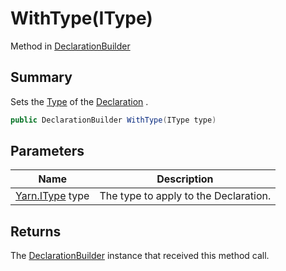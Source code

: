 # WithType(IType)

Method in [DeclarationBuilder](./)

## Summary

Sets the [Type](../yarn.compiler.declaration/yarn.compiler.declaration.type.md) of the [Declaration](yarn.compiler.declarationbuilder.declaration.md) .

```csharp
public DeclarationBuilder WithType(IType type)
```

## Parameters

| Name                                      | Description                           |
| ----------------------------------------- | ------------------------------------- |
| [Yarn.IType](../../yarn/yarn.itype/) type | The type to apply to the Declaration. |

## Returns

The [DeclarationBuilder](./) instance that received this method call.
